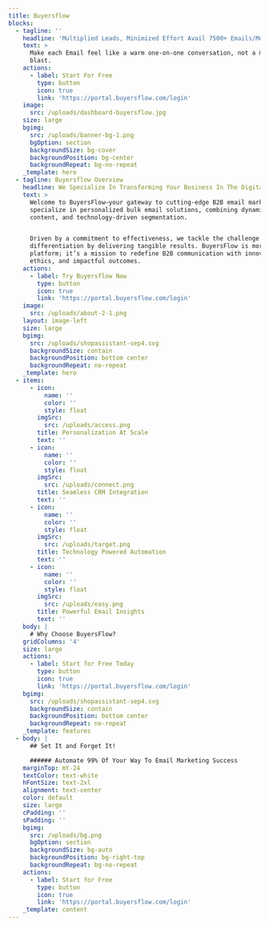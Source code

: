 ```yaml
---
title: Buyersflow
blocks:
  - tagline: ''
    headline: 'Multiplied Leads, Minimized Effort Avail 7500+ Emails/Month For Free!'
    text: >
      Make each Email feel like a warm one-on-one conversation, not a mass
      blast.
    actions:
      - label: Start For Free
        type: button
        icon: true
        link: 'https://portal.buyersflow.com/login'
    image:
      src: /uploads/dashboard-buyersflow.jpg
    size: large
    bgimg:
      src: /uploads/banner-bg-1.png
      bgOption: section
      backgroundSize: bg-cover
      backgroundPosition: bg-center
      backgroundRepeat: bg-no-repeat
    _template: hero
  - tagline: Buyersflow Overview
    headline: We Specialize In Transforming Your Business In The Digital Era!
    text: >
      Welcome to BuyersFlow—your gateway to cutting-edge B2B email marketing. We
      specialize in personalized bulk email solutions, combining dynamic
      content, and technology-driven segmentation.


      Driven by a commitment to effectiveness, we tackle the challenge of
      differentiation by delivering tangible results. BuyersFlow is more than a
      platform; it’s a mission to redefine B2B communication with innovation,
      ethics, and impactful outcomes.
    actions:
      - label: Try Buyersflow Now
        type: button
        icon: true
        link: 'https://portal.buyersflow.com/login'
    image:
      src: /uploads/about-2-1.png
    layout: image-left
    size: large
    bgimg:
      src: /uploads/shopassistant-sep4.svg
      backgroundSize: contain
      backgroundPosition: bottom center
      backgroundRepeat: no-repeat
    _template: hero
  - items:
      - icon:
          name: ''
          color: ''
          style: float
        imgSrc:
          src: /uploads/access.png
        title: Personalization At Scale
        text: ''
      - icon:
          name: ''
          color: ''
          style: float
        imgSrc:
          src: /uploads/connect.png
        title: Seamless CRM Integration
        text: ''
      - icon:
          name: ''
          color: ''
          style: float
        imgSrc:
          src: /uploads/target.png
        title: Technology Powered Automation
        text: ''
      - icon:
          name: ''
          color: ''
          style: float
        imgSrc:
          src: /uploads/easy.png
        title: Powerful Email Insights
        text: ''
    body: |
      # Why Choose BuyersFlow?
    gridColumns: '4'
    size: large
    actions:
      - label: Start for Free Today
        type: button
        icon: true
        link: 'https://portal.buyersflow.com/login'
    bgimg:
      src: /uploads/shopassistant-sep4.svg
      backgroundSize: contain
      backgroundPosition: bottom center
      backgroundRepeat: no-repeat
    _template: features
  - body: |
      ## Set It and Forget It!

      ###### Automate 99% Of Your Way To Email Marketing Success
    marginTop: mt-24
    textColor: text-white
    hFontSize: text-2xl
    alignment: text-center
    color: default
    size: large
    cPadding: ''
    sPadding: ''
    bgimg:
      src: /uploads/bg.png
      bgOption: section
      backgroundSize: bg-auto
      backgroundPosition: bg-right-top
      backgroundRepeat: bg-no-repeat
    actions:
      - label: Start for Free
        type: button
        icon: true
        link: 'https://portal.buyersflow.com/login'
    _template: content
---
```


